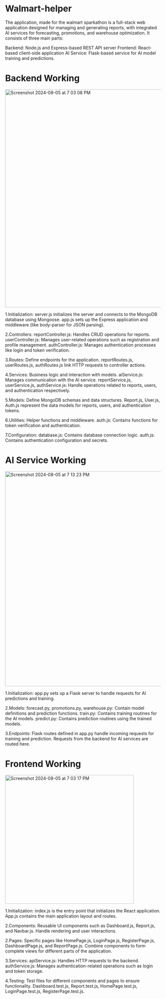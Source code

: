 # Walmart-helper
The application, made for the walmart sparkathon is a full-stack web application designed for managing and generating reports, with integrated AI services for forecasting, promotions, and warehouse optimization. It consists of three main parts:

Backend: Node.js and Express-based REST API server
Frontend: React-based client-side application
AI Service: Flask-based service for AI model training and predictions.

# Backend Working

<img width="704" alt="Screenshot 2024-08-05 at 7 03 08 PM" src="https://github.com/user-attachments/assets/d8e8b9b2-2503-4002-b700-8cf7f22a0153">

1.Initialization:
server.js initializes the server and connects to the MongoDB database using Mongoose.
app.js sets up the Express application and middleware (like body-parser for JSON parsing).

2.Controllers:
reportController.js: Handles CRUD operations for reports.
userController.js: Manages user-related operations such as registration and profile management.
authController.js: Manages authentication processes like login and token verification.

3.Routes:
Define endpoints for the application.
reportRoutes.js, userRoutes.js, authRoutes.js link HTTP requests to controller actions.

4.Services:
Business logic and interaction with models.
aiService.js: Manages communication with the AI service.
reportService.js, userService.js, authService.js: Handle operations related to reports, users, and authentication respectively.

5.Models:
Define MongoDB schemas and data structures.
Report.js, User.js, Auth.js represent the data models for reports, users, and authentication tokens.

6.Utilities:
Helper functions and middleware.
auth.js: Contains functions for token verification and authentication.

7.Configuration:
database.js: Contains database connection logic.
auth.js: Contains authentication configuration and secrets.

# AI Service Working

<img width="694" alt="Screenshot 2024-08-05 at 7 13 23 PM" src="https://github.com/user-attachments/assets/493e2577-2f78-41f8-b693-04be15fa42fb">

1.Initialization:
app.py sets up a Flask server to handle requests for AI predictions and training.

2.Models:
forecast.py, promotions.py, warehouse.py: Contain model definitions and prediction functions.
train.py: Contains training routines for the AI models.
predict.py: Contains prediction routines using the trained models.

3.Endpoints:
Flask routes defined in app.py handle incoming requests for training and prediction.
Requests from the backend for AI services are routed here.


# Frontend Working

<img width="416" alt="Screenshot 2024-08-05 at 7 03 17 PM" src="https://github.com/user-attachments/assets/69cb6219-20df-46fd-9c1a-c84e320b62cd">

1.Initialization:
index.js is the entry point that initializes the React application.
App.js contains the main application layout and routes.

2.Components:
Reusable UI components such as Dashboard.js, Report.js, and Navbar.js.
Handle rendering and user interactions.

2.Pages:
Specific pages like HomePage.js, LoginPage.js, RegisterPage.js, DashboardPage.js, and ReportPage.js.
Combine components to form complete views for different parts of the application.

3.Services:
apiService.js: Handles HTTP requests to the backend.
authService.js: Manages authentication-related operations such as login and token storage.

4.Testing:
Test files for different components and pages to ensure functionality.
Dashboard.test.js, Report.test.js, HomePage.test.js, LoginPage.test.js, RegisterPage.test.js.

